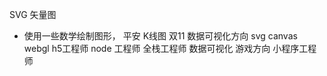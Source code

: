 SVG 矢量图
- 使用一些数学绘制图形，
  平安 K线图
  双11 
  数据可视化方向 svg canvas webgl
  h5工程师 
  node 工程师 全栈工程师
  数据可视化
  游戏方向 
  小程序工程师
   